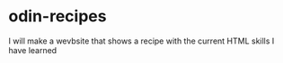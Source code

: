 # odin-recipes
I will make a wevbsite that shows a recipe with the current HTML skills I have learned